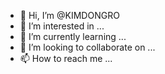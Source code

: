 - 👋 Hi, I’m @KIMDONGRO
- 👀 I’m interested in ...
- 🌱 I’m currently learning ...
- 💞️ I’m looking to collaborate on ...
- 📫 How to reach me ...

<!---
KIMDONGRO/KIMDONGRO is a ✨ special ✨ repository because its `README.md` (this file) appears on your GitHub profile.
You can click the Preview link to take a look at your changes.
--->
